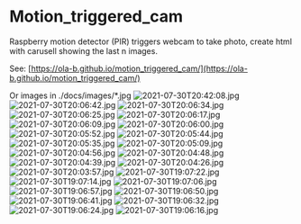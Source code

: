 # Motion_triggered_cam
Raspberry motion detector (PIR) triggers webcam to take photo, create html with carusell showing the last n images.

See: [https://ola-b.github.io/motion_triggered_cam/](https://ola-b.github.io/motion_triggered_cam/)


Or images in ./docs/images/*.jpg
![2021-07-30T20:42:08.jpg](https://github.com/Ola-B/motion_triggered_cam/blob/main/docs/images/2021-07-30T20:42:08.jpg "2021-07-30T20:42:08.jpg")
![2021-07-30T20:06:42.jpg](https://github.com/Ola-B/motion_triggered_cam/blob/main/docs/images/2021-07-30T20:06:42.jpg "2021-07-30T20:06:42.jpg")
![2021-07-30T20:06:34.jpg](https://github.com/Ola-B/motion_triggered_cam/blob/main/docs/images/2021-07-30T20:06:34.jpg "2021-07-30T20:06:34.jpg")
![2021-07-30T20:06:25.jpg](https://github.com/Ola-B/motion_triggered_cam/blob/main/docs/images/2021-07-30T20:06:25.jpg "2021-07-30T20:06:25.jpg")
![2021-07-30T20:06:17.jpg](https://github.com/Ola-B/motion_triggered_cam/blob/main/docs/images/2021-07-30T20:06:17.jpg "2021-07-30T20:06:17.jpg")
![2021-07-30T20:06:09.jpg](https://github.com/Ola-B/motion_triggered_cam/blob/main/docs/images/2021-07-30T20:06:09.jpg "2021-07-30T20:06:09.jpg")
![2021-07-30T20:06:00.jpg](https://github.com/Ola-B/motion_triggered_cam/blob/main/docs/images/2021-07-30T20:06:00.jpg "2021-07-30T20:06:00.jpg")
![2021-07-30T20:05:52.jpg](https://github.com/Ola-B/motion_triggered_cam/blob/main/docs/images/2021-07-30T20:05:52.jpg "2021-07-30T20:05:52.jpg")
![2021-07-30T20:05:44.jpg](https://github.com/Ola-B/motion_triggered_cam/blob/main/docs/images/2021-07-30T20:05:44.jpg "2021-07-30T20:05:44.jpg")
![2021-07-30T20:05:35.jpg](https://github.com/Ola-B/motion_triggered_cam/blob/main/docs/images/2021-07-30T20:05:35.jpg "2021-07-30T20:05:35.jpg")
![2021-07-30T20:05:09.jpg](https://github.com/Ola-B/motion_triggered_cam/blob/main/docs/images/2021-07-30T20:05:09.jpg "2021-07-30T20:05:09.jpg")
![2021-07-30T20:04:56.jpg](https://github.com/Ola-B/motion_triggered_cam/blob/main/docs/images/2021-07-30T20:04:56.jpg "2021-07-30T20:04:56.jpg")
![2021-07-30T20:04:48.jpg](https://github.com/Ola-B/motion_triggered_cam/blob/main/docs/images/2021-07-30T20:04:48.jpg "2021-07-30T20:04:48.jpg")
![2021-07-30T20:04:39.jpg](https://github.com/Ola-B/motion_triggered_cam/blob/main/docs/images/2021-07-30T20:04:39.jpg "2021-07-30T20:04:39.jpg")
![2021-07-30T20:04:26.jpg](https://github.com/Ola-B/motion_triggered_cam/blob/main/docs/images/2021-07-30T20:04:26.jpg "2021-07-30T20:04:26.jpg")
![2021-07-30T20:03:57.jpg](https://github.com/Ola-B/motion_triggered_cam/blob/main/docs/images/2021-07-30T20:03:57.jpg "2021-07-30T20:03:57.jpg")
![2021-07-30T19:07:22.jpg](https://github.com/Ola-B/motion_triggered_cam/blob/main/docs/images/2021-07-30T19:07:22.jpg "2021-07-30T19:07:22.jpg")
![2021-07-30T19:07:14.jpg](https://github.com/Ola-B/motion_triggered_cam/blob/main/docs/images/2021-07-30T19:07:14.jpg "2021-07-30T19:07:14.jpg")
![2021-07-30T19:07:06.jpg](https://github.com/Ola-B/motion_triggered_cam/blob/main/docs/images/2021-07-30T19:07:06.jpg "2021-07-30T19:07:06.jpg")
![2021-07-30T19:06:57.jpg](https://github.com/Ola-B/motion_triggered_cam/blob/main/docs/images/2021-07-30T19:06:57.jpg "2021-07-30T19:06:57.jpg")
![2021-07-30T19:06:50.jpg](https://github.com/Ola-B/motion_triggered_cam/blob/main/docs/images/2021-07-30T19:06:50.jpg "2021-07-30T19:06:50.jpg")
![2021-07-30T19:06:41.jpg](https://github.com/Ola-B/motion_triggered_cam/blob/main/docs/images/2021-07-30T19:06:41.jpg "2021-07-30T19:06:41.jpg")
![2021-07-30T19:06:32.jpg](https://github.com/Ola-B/motion_triggered_cam/blob/main/docs/images/2021-07-30T19:06:32.jpg "2021-07-30T19:06:32.jpg")
![2021-07-30T19:06:24.jpg](https://github.com/Ola-B/motion_triggered_cam/blob/main/docs/images/2021-07-30T19:06:24.jpg "2021-07-30T19:06:24.jpg")
![2021-07-30T19:06:16.jpg](https://github.com/Ola-B/motion_triggered_cam/blob/main/docs/images/2021-07-30T19:06:16.jpg "2021-07-30T19:06:16.jpg")
